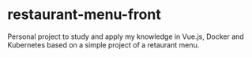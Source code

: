 # restaurant-menu-front
Personal project to study and apply my knowledge in Vue.js, Docker and Kubernetes based on a simple project of a retaurant menu.
